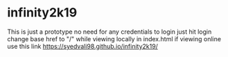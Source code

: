 # infinity2k19
This is just a prototype 
no need for any credentials to login 
just hit login
change base href to "/" while viewing locally in index.html
if viewing online use this link https://syedvali98.github.io/infinity2k19/
